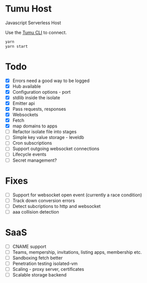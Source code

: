 # Tumu Host
Javascript Serverless Host

Use the [Tumu CLI](https://github.com/tcoats/tumu) to connect.

```bash
yarn
yarn start
```

# Todo
- [x] Errors need a good way to be logged
- [x] Hub available
- [x] Configuration options - port
- [x] stdlib inside the isolate
- [x] Emitter api
- [x] Pass requests, responses
- [x] Websockets
- [x] Fetch
- [x] map domains to apps
- [ ] Refactor isolate file into stages
- [ ] Simple key value storage - leveldb
- [ ] Cron subscriptions
- [ ] Support outgoing websocket connections
- [ ] Lifecycle events
- [ ] Secret management?

# Fixes
- [ ] Support for websocket open event (currently a race condition)
- [ ] Track down conversion errors
- [ ] Detect subcriptions to http and websocket
- [ ] aaa collision detection

# SaaS
- [ ] CNAME support
- [ ] Teams, mempership, invitations, listing apps, membership etc.
- [ ] Sandboxing fetch better
- [ ] Penetration testing isolated-vm
- [ ] Scaling - proxy server, certificates
- [ ] Scalable storage backend
